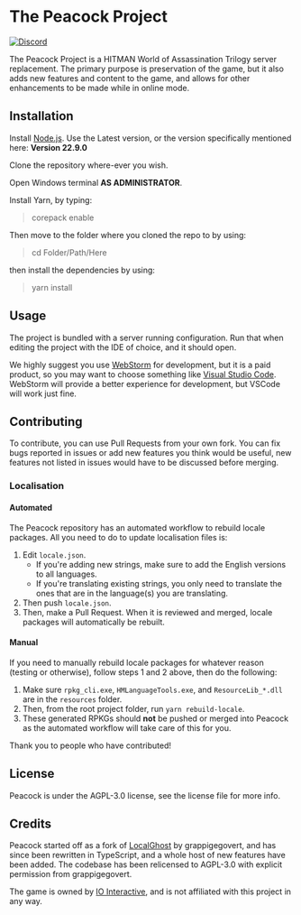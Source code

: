 # The Peacock Project

[![Discord](https://img.shields.io/discord/826809653181808651?label=Discord&logo=discord&logoColor=white&style=for-the-badge)](https://discord.gg/peacock)

The Peacock Project is a HITMAN World of Assassination Trilogy server
replacement.
The primary purpose is preservation of the game, but it also adds new features
and
content to the game, and allows for other enhancements to be made while in
online mode.

## Installation

Install [Node.js](https://nodejs.org/en/). Use the Latest version, or the
version
specifically mentioned here: **Version 22.9.0**

Clone the repository where-ever you wish.

Open Windows terminal **AS ADMINISTRATOR**.

Install Yarn, by typing:

> corepack enable

Then move to the folder where you cloned the repo to by using:

> cd Folder/Path/Here

then install the dependencies by using:

> yarn install

## Usage

The project is bundled with a server running configuration.
Run that when editing the project with the IDE of choice, and it should open.

We highly suggest you use [WebStorm](https://www.jetbrains.com/webstorm/) for
development,
but it is a paid product, so you may want to choose something
like [Visual Studio Code](https://code.visualstudio.com/).
WebStorm will provide a better experience for development, but VSCode will work
just fine.

## Contributing

To contribute, you can use Pull Requests from your own fork. You can fix bugs
reported in issues or add new features you think would be useful, new features
not listed in issues would have to be discussed before merging.

### Localisation

#### Automated

The Peacock repository has an automated workflow to rebuild locale packages.
All you need to do to update localisation files is:

1. Edit `locale.json`.
    - If you're adding new strings, make sure to add the English versions to
      all languages.
    - If you're translating existing strings, you only need to translate the
      ones that are in the language(s) you are translating.
2. Then push `locale.json`.
3. Then, make a Pull Request. When it is reviewed and merged, locale packages
   will automatically be rebuilt.

#### Manual

If you need to manually rebuild locale packages for whatever reason (testing
or otherwise), follow steps 1 and 2 above, then do the following:

1. Make sure `rpkg_cli.exe`, `HMLanguageTools.exe`, and `ResourceLib_*.dll` are
   in the `resources` folder.
2. Then, from the root project folder, run `yarn rebuild-locale`.
3. These generated RPKGs should **not** be pushed or merged into Peacock as
   the automated workflow will take care of this for you.

Thank you to people who have contributed!

## License

Peacock is under the AGPL-3.0 license, see the license file for more info.

## Credits

Peacock started off as a fork
of [LocalGhost](https://gitlab.com/grappigegovert/LocalGhost)
by grappigegovert, and has since been rewritten in TypeScript, and a whole host
of new features have been added. The codebase has been relicensed to AGPL-3.0
with explicit permission from grappigegovert.

The game is owned by [IO Interactive](https://ioi.dk), and is not affiliated
with this project in any way.
